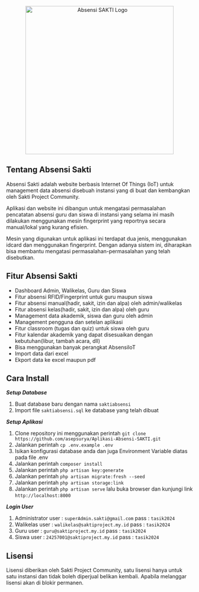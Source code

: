 <p align="center"><a href="https://absent.saktiproject.my.id" target="_blank"><img src="https://absent.saktiproject.my.id/asset/img/logo.png" width="400" alt="Absensi SAKTI Logo"></a></p>

## Tentang Absensi Sakti

Absensi Sakti adalah website berbasis Internet Of Things (IoT) untuk management data absensi disebuah instansi yang di buat dan kembangkan oleh Sakti Project Community.

Aplikasi dan website ini dibangun untuk mengatasi permasalahan pencatatan absensi guru dan siswa di instansi yang selama ini masih dilakukan menggunakan mesin fingerprint yang reportnya secara manual/lokal yang kurang efisien.

Mesin yang digunakan untuk aplikasi ini terdapat dua jenis, menggunakan idcard dan menggunakan fingerprint. Dengan adanya sistem ini, diharapkan bisa membantu mengatasi permasalahan-permasalahan yang telah disebutkan.

## Fitur Absensi Sakti
- Dashboard Admin, Walikelas, Guru dan Siswa
- Fitur absensi RFID/Fingerprint untuk guru maupun siswa
- Fitur absensi manual(hadir, sakit, izin dan alpa) oleh admin/walikelas
- Fitur absensi kelas(hadir, sakit, izin dan alpa) oleh guru
- Management data akademik, siswa dan guru oleh admin
- Management pengguna dan setelan aplikasi
- Fitur classroom (tugas dan quiz) untuk siswa oleh guru
- Fitur kalendar akademik yang dapat disesuaikan dengan kebutuhan(libur, tambah acara, dll)
- Bisa menggunakan banyak perangkat AbsensiIoT
- Import data dari excel
- Ekport data ke excel maupun pdf

## Cara Install

***Setup Database***

1. Buat database baru dengan nama `saktiabsensi`
2. Import file `saktiabsensi.sql` ke database yang telah dibuat

***Setup Aplikasi***

1. Clone repository ini menggunakan perintah `git clone https://github.com/asepsurya/Aplikasi-Absensi-SAKTI.git`
2. Jalankan perintah `cp .env.example .env`
3. Isikan konfigurasi database anda dan juga Environment Variable diatas pada file .env
4. Jalankan perintah `composer install`
5. Jalankan perintah `php artisan key:generate`
6. Jalankan perintah `php artisan migrate:fresh --seed`
7. Jalankan perintah `php artisan storage:link`
8. Jalankan perintah `php artisan serve` lalu buka browser dan kunjungi link `http://localhost:8000`

***Login User***

1. Administrator
   user : `superAdmin.sakti@gmail.com`
   pass : `tasik2024`
2. Walikelas
   user : `walikelas@saktiproject.my.id`
   pass : `tasik2024`
3. Guru
   user : `guru@saktiproject.my.id`
   pass : `tasik2024`
4. Siswa
   user : `24257001@saktiproject.my.id`
   pass : `tasik2024`

## Lisensi

Lisensi diberikan oleh Sakti Project Community, satu lisensi hanya untuk satu instansi dan tidak boleh diperjual belikan kembali.
Apabila melanggar lisensi akan di blokir permanen.
